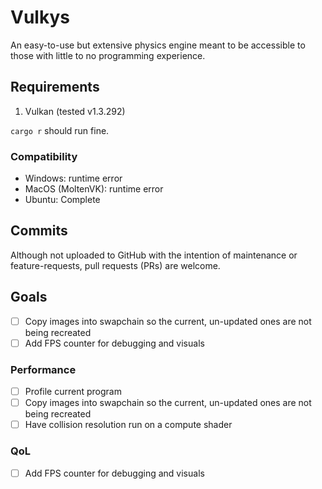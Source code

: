 # Vulkys

An easy-to-use but extensive physics engine meant to be accessible to those with little to no programming experience.

## Requirements

1. Vulkan (tested v1.3.292)

`cargo r` should run fine.

### Compatibility
- Windows: runtime error
- MacOS (MoltenVK): runtime error
- Ubuntu: Complete

## Commits

Although not uploaded to GitHub with the intention of maintenance or feature-requests, pull requests (PRs) are welcome.

## Goals
- [ ] Copy images into swapchain so the current, un-updated ones are not being recreated
- [ ] Add FPS counter for debugging and visuals

### Performance
- [ ] Profile current program
- [ ] Copy images into swapchain so the current, un-updated ones are not being recreated
- [ ] Have collision resolution run on a compute shader

### QoL
- [ ] Add FPS counter for debugging and visuals
